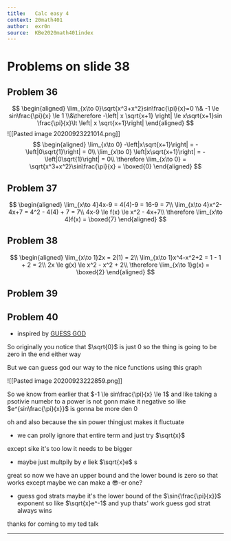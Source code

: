 ```yaml
---
title:   Calc easy 4
context: 20math401
author:  exr0n
source:  KBe2020math401index
---
```


# Problems on slide 38
## Problem 36
$$
\begin{aligned}
\lim_{x\to 0}\sqrt{x^3+x^2}sin\frac{\pi}{x}=0
\\& -1 \le sin\frac{\pi}{x} \le 1 \\&\therefore -\left| x \sqrt{x+1} \right| \le x\sqrt{x+1}sin \frac{\pi}{x}\lt \left| x \sqrt{x+1}\right|
\end{aligned}
$$
![[Pasted image 20200923221014.png]]
$$
\begin{aligned}
\lim_{x\to 0} -\left|x\sqrt{x+1}\right| = -\left|0\sqrt{1}\right| = 0\\
\lim_{x\to 0} \left|x\sqrt{x+1}\right| = -\left|0\sqrt{1}\right| = 0\\
\therefore \lim_{x\to 0} = \sqrt{x^3+x^2}\sin\frac{\pi}{x} = \boxed{0}
\end{aligned}
$$

## Problem 37
$$
\begin{aligned}
\lim_{x\to 4}4x-9 = 4(4)-9 = 16-9 = 7\\
\lim_{x\to 4}x^2-4x+7 = 4^2 - 4(4) + 7 = 7\\
4x-9 \le f(x) \le x^2 - 4x+7\\
\therefore \lim_{x\to 4}f(x) = \boxed{7}
\end{aligned}
$$

## Problem 38
$$
\begin{aligned}
\lim_{x\to 1}2x = 2(1) = 2\\
\lim_{x\to 1}x^4-x^2+2 = 1 - 1 + 2 = 2\\
2x \le g(x) \le x^2 - x^2 + 2\\
\therefore \lim_{x\to 1}g(x) = \boxed{2}
\end{aligned}
$$

## Problem 39

## Problem 40
- inspired by [GUESS GOD](https://github.com/perfectblue/ctf-writeups/tree/master/2020/csaw-quals-2020/take-it-easy)

So originally you notice that $\sqrt{0}$ is just $0$ so the thing is going to be zero in the end either way

But we can guess god our way to the nice functions using this graph

![[Pasted image 20200923222859.png]]

So we know from earlier that $-1 \le sin\frac{\pi}{x} \le 1$ and like taking a psotivie numebr to a power is not gonn make it negative so like $e^{sin\frac{\pi}{x}}$ is gonna be more den $0$

oh and also because the sin power thingjust makes it fluctuate 
- we can prolly ignore that entire term and just try $\sqrt{x}$ 

except sike it's too low it needs to be bigger

- maybe just multpily by $e$ liek $\sqrt{x}e$ s

great so now we have an upper bound and the lower bound is zero so that works except maybe we can make a :sunglasses:-er one?
- guess god strats maybe it's the lower bound of the $\sin{\frac{\pi}{x}}$ exponent so like $\sqrt{x}e^-1$ and yup thats' work guess god strat always wins

thanks for coming to my ted talk

---
